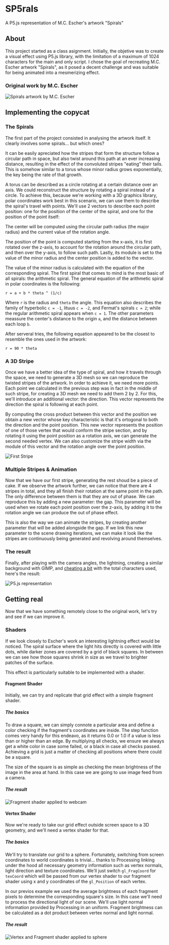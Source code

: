 # SP5rals
A P5.js representation of M.C. Escher's artwork "Spirals"

## About 
This project started as a class asignment. Initially, the objetive was to create a visual effect using P5.js library, with the limitation of a maximum of 1024 characters for the main and only script. I chose the goal of recreating M.C. Escher artwork "Spirals", as it posed a decent challenge and was suitable for being animated into a mesmerizing effect.

### Original work by M.C. Escher
![Spirals artwork by M.C. Escher](https://github.com/CaptainChameleon/sp5rals/blob/39a40f17abfff7e511307364ab20c601e5ea3aea/Spirals%20-%20M.C.%20Escher.jpg)

## Implementing the copycat
### The Spirals
The first part of the project consisted in analysing the artwork itself. It clearly involves some spirals... but which ones? 

It can be easily apreciated how the stripes that form the structure follow a circular path in space, but also twist around this path at an ever increasing distance, resulting in the effect of the convoluted stripes "eating" their tails. This is somehow similar to a torus whose minor radius grows exponentially, the key being the rate of that growth. 

A torus can be described as a circle rotating at a certain distance over an axis. We could reconstruct the structure by rotating a spiral instead of a circle. To achieve this, because we're working with a 3D graphics library, polar coordinates work best in this scenario, we can use them to describe the spiral's travel with points. We'll use 2 vectors to describe each point position: one for the position of the center of the spiral, and one for the position of the point itself: 

The center will be computed using the circular path radius (the major radius) and the current value of the rotation angle. 

The position of the point is computed starting from the x-axis, it is first rotated over the z-axis, to account for the rotation around the circular path,  and then over the y-axis, to follow such path. Lastly, its module is set to the value of the minor radius and the center position is added to the vector.

The value of the minor radius is calculated with the equation of the corresponding spiral. The first spiral that comes to mind is the most basic of all spirals: the arithmetic spiral. The general equation of the arithmetic spiral in polar coordinates is the following: 

`r = a + b * theta ^ (1/c)`

Where `r` is the radius and `theta` the angle. This equation also describes the family of hyperbolic `c = -1`, lituus `c = -2`, and Fermat's spirals `c = 2`; while the regular arithmetic spiral appears when `c = 1`. The other parameters meassure the center's distance to the origin `a`, and the distance between each loop `b`. 

After serveral tries, the following equation appeared to be the closest to resemble the ones used in the artwork: 

`r = 90 * theta`

### A 3D Stripe
Once we have a better idea of the type of spiral, and how it travels through the space, we need to generate a 3D mesh so we can reproduce the twisted stripes of the artwork. In order to achieve it, we need more points. Each point we calculated in the previous step was in fact in the middle of such stripe, for creating a 3D mesh we need to add them 2 by 2. For this, we'll introduce an additional vector: the direction. This vector represents the direction the spiral is following at each point.

By computing the cross product between this vector and the position we obtain a new vector whose key characteristic is that it's ortogonal to both the direction and the point position. This new vector represents the position of one of those vertex that would conform the stripe section, and by rotating it using the point position as a rotation axis, we can generate the second needed vertex. We can also customize the stripe width via the module of this vector and the rotation angle over the point position.

![First Stripe](https://github.com/CaptainChameleon/SP5rals/blob/5ddce9e2762e2a467cad511c13d53a6088ce6dc4/First%20stripe.jpg)

### Multiple Stripes & Animation
Now that we have our first stripe, generating the rest shoud be a piece of cake. If we observe the artwork further, we can notice that there are 4 stripes in total, and they all finish their rotation at the same point in the path. The only difference between them is that they are out of phase. We can reproduce this by adding a new parameter: the gap. This parameter will be used when we rotate each point position over the z-axis, by adding it to the rotation angle we can produce the out of phase effect.

This is also the way we can animate the stripes, by creating another parameter that will be added alongside the gap. If we link this new parameter to the scene drawing iterations, we can make it look like the stripes are continuously being generated and revolving around themselves.

### The result
Finally, after playing with the camera angles, the lightning, creating a similar background with GIMP, and [cheating a bit](https://codebeautify.org/minify-js) with the total characters used, here's the result:

![P5.js representation](https://github.com/CaptainChameleon/SP5rals/blob/5ddce9e2762e2a467cad511c13d53a6088ce6dc4/SP5rals.gif)

## Getting real
Now that we have something remotely close to the original work, let's try and see if we can improve it.

### Shaders
If we look closely to Escher's work an interesting lightning effect would be noticed. The spiral surface where the light hits directly is covered with little dots, while darker zones are covered by a grid of black squares. In between we can see how those squares shrink in size as we travel to brighter patches of the surface.

This effect is particularly suitable to be implemented with a shader.

#### Fragment Shader
Initially, we can try and replicate that grid effect with a simple fragment shader.

##### The basics
To draw a square, we can simply connote a particular area and define a color checking if the fragment's coordinates are inside. The step function comes very handy for this endeavo, as it returns 0.0 or 1.0 if a value is less than or higher than an edge. By multiplying all checks, we ensure we always get a white color in case some failed, or a black in case all checks passed. Achieving a grid is just a matter of checking all positions where there could be a square.

The size of the square is as simple as checking the mean brightness of the image in the area at hand. In this case we are going to use image feed from a camera.

##### The result
![Fragment shader applied to webcam](https://github.com/CaptainChameleon/SP5rals/blob/2d39781e534b98d2306e0b896bfc084d96a68434/shaders/FragmentTest/result.gif)

#### Vertex Shader
Now we're ready to take our grid effect outside screen space to a 3D geometry, and we'll need a vertex shader for that.

##### The basics
We'll try to translate our grid to a sphere. Fortunately, switching from screen coordinates to world coordinates is trivial... thanks to Processing linking under the hood all necessary geometry information such as vertex normals, light direction and texture coordinates. We'll just switch `gl_FragCoord` for `texCoord` which will be passed from our vertex shader to our fragment shader using x and y coordinates of the `gl_Position` of each vertex.

In our previos example we used the average brightness of each fragment pixels to determine the corresponding square's size. In this case we'll need to process the directional light of our scene. We'll use light normal information provided by Processing in an uniform. Fragment brightness can be calculated as a dot product between vertex normal and light normal.

##### The result
![Vertex and Fragment shader applied to sphere](https://github.com/CaptainChameleon/SP5rals/blob/2d39781e534b98d2306e0b896bfc084d96a68434/shaders/VertexTest/result.gif)
